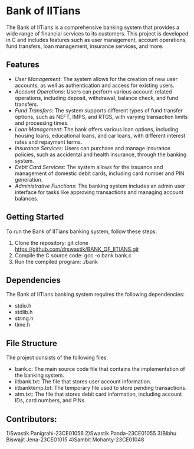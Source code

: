 # Bank of IITians

The Bank of IITians is a comprehensive banking system that provides a wide range of financial services to its customers. This project is developed in C and includes features such as user management, account operations, fund transfers, loan management, insurance services, and more.

## Features

- *User Management*: The system allows for the creation of new user accounts, as well as authentication and access for existing users.
- *Account Operations*: Users can perform various account-related operations, including deposit, withdrawal, balance check, and fund transfers.
- *Fund Transfers*: The system supports different types of fund transfer options, such as NEFT, IMPS, and RTGS, with varying transaction limits and processing times.
- *Loan Management*: The bank offers various loan options, including housing loans, educational loans, and car loans, with different interest rates and repayment terms.
- *Insurance Services*: Users can purchase and manage insurance policies, such as accidental and health insurance, through the banking system.
- *Debit Card Services*: The system allows for the issuance and management of domestic debit cards, including card number and PIN generation.
- *Administrative Functions*: The banking system includes an admin user interface for tasks like approving transactions and managing account balances.

## Getting Started

To run the Bank of IITians banking system, follow these steps:

1. Clone the repository: git clone https://github.com/drswastik/BANK_OF_IITIANS.git
2. Compile the C source code: gcc -o bank bank.c
3. Run the compiled program: ./bank

## Dependencies

The Bank of IITians banking system requires the following dependencies:

- stdio.h
- stdlib.h
- string.h
- time.h

## File Structure

The project consists of the following files:

- bank.c: The main source code file that contains the implementation of the banking system.
- iitbank.txt: The file that stores user account information.
- iitbanktemp.txt: The temporary file used to store pending transactions.
- atm.txt: The file that stores debit card information, including account IDs, card numbers, and PINs.

## Contributors:
1)Swastik Panigrahi-23CE01056
2)Swastik Panda-23CE01055
3)Bibhu Biswajit Jena-23CE01015
4)Sambit Mohanty-23CE01048

